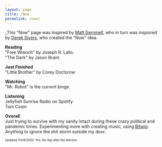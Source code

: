 ```yaml
---
layout: page
title: /Now
permalink: /now/
---
```


_This "Now" page was inspired by [Matt Gemmell](https://mattgemmell.com/now/), who in turn was inspisred by [Derek Sivers](https://sive.rs/nowff), who created the "Now" idea.



**Reading**<br>
"Free Wrench" by Joseph R. Lallo.<br>
"The Dark" by Jason Brant.<br>

**Just Finished**<br>
"Little Brother" by Corey Doctorow

**Watching**<br>
"Mr. Robot" is the current binge.

**Listening**<br>
Jellyfish Sunrise Radio on Spotify<br>
Tom Cosm

**Overall**<br>
Just trying to survive with my sanity intact during these crazy political and pandemic times. Experimenting more with creating music, using [Bitwig](https://www.bitwig.com). Anything to ignore the shit storm outside my door.

<sub><sup>Updated 11/04/2020. Yes, the day after the election.</sup></sub>